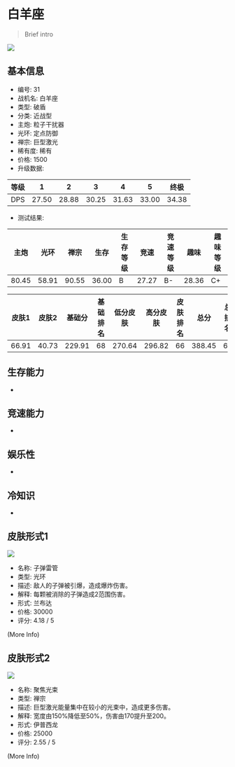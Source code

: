 # 白羊座

> Brief intro

<img src="/ships/ship_31.png" style={{zoom:1}}/>

## 基本信息

- 编号: 31
- 战机名: 白羊座
- 类型: 破盾
- 分类: 近战型
- 主炮: 粒子干扰器
- 光环: 定点防御
- 禅宗: 巨型激光
- 稀有度: 稀有
- 价格: 1500
- 升级数据: 

| 等级 | 1 | 2 | 3 | 4 | 5 | 终极 |
|--|--|--|--|--|--|--|
| DPS | 27.50 | 28.88 | 30.25 | 31.63 | 33.00 | 34.38 |

- 测试结果: 

| 主炮 | 光环 | 禅宗 | 生存 | 生存等级 | 竞速 | 竞速等级 | 趣味 | 趣味等级 |
|--|--|--|--|--|--|--|--|--|
| 80.45 | 58.91 | 90.55 | 36.00 | B | 27.27 | B- | 28.36 | C+ |

| 皮肤1 | 皮肤2 | 基础分 | 基础排名 | 低分皮肤 | 高分皮肤 | 皮肤排名 | 总分 | 总排名 |
|--|--|--|--|--|--|--|--|--|
| 66.91 | 40.73 | 229.91 | 68 | 270.64 | 296.82 | 66 | 388.45 | 64 |

## 生存能力

-

## 竞速能力

-

## 娱乐性

-

## 冷知识

-

## 皮肤形式1

<img src="/ships/ship_31_apex_1.png" style={{zoom:1}}/>

- 名称: 子弹雷管
- 类型: 光环
- 描述: 敌人的子弹被引爆，造成爆炸伤害。
- 解释: 每颗被消除的子弹造成2范围伤害。
- 形式: 兰布达
- 价格: 30000
- 评分: 4.18 / 5

(More Info)

## 皮肤形式2

<img src="/ships/ship_31_apex_2.png" style={{zoom:1}}/>

- 名称: 聚焦光束
- 类型: 禅宗
- 描述: 巨型激光能量集中在较小的光束中，造成更多伤害。
- 解释: 宽度由150%降低至50%，伤害由170提升至200。
- 形式: 伊普西龙
- 价格: 25000
- 评分: 2.55 / 5

(More Info)
